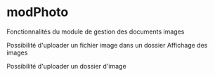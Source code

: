 # modPhoto

Fonctionnalités du module de gestion des documents images

Possibilité d'uploader un fichier image dans un dossier
Affichage des images


Possibilité d'uploader un dossier d'image
